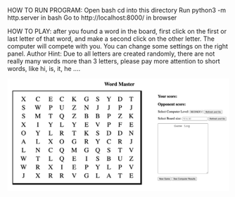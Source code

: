 HOW TO RUN PROGRAM:
Open bash
cd into this directory
Run python3 -m http.server in bash
Go to http://localhost:8000/  in browser



HOW TO PLAY:
after you found a word in the board, first click on the first or last letter of that word, and make a second click on the other letter. 
The computer will compete with you.
You can change some settings on the right panel.
Author Hint: Due to all letters are created randomly, there are not really many words more than 3 letters, please pay more attention to short words, like hi, is, it, he ....


![alt text](https://github.com/longyi1207/WordSearch/blob/main/screenshot.jpg?raw=true)